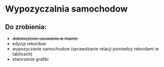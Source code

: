 # Wypozyczalnia samochodow

## Do zrobienia:
- ~~dokonczenie usuwania w mainie~~
- edycja rekordow
- wypozyczanie samochodow (sprawdzanie relacji pomiedzy rekordami w tablicach)
- stworzenie grafiki
